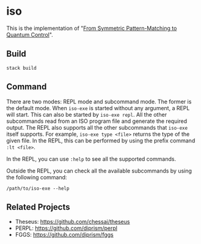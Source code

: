 # iso

This is the implementation of "[From Symmetric Pattern-Matching to Quantum
Control](https://arxiv.org/abs/1804.00952)".

## Build

``` shell
stack build
```

## Command

There are two modes: REPL mode and subcommand mode.  The former is the default
mode.  When `iso-exe` is started without any argument, a REPL will start.  This
can also be started by `iso-exe repl`.  All the other subcommands read from an
ISO program file and generate the required output.  The REPL also supports all
the other subcommands that `iso-exe` itself supports.  For example, `iso-exe
type <file>` returns the type of the given file.  In the REPL, this can be
performed by using the prefix command `:lt <file>`.

In the REPL, you can use `:help` to see all the supported commands.

Outside the REPL, you can check all the available subcommands by using the
following command:

``` shell
/path/to/iso-exe --help
```

## Related Projects

* Theseus: https://github.com/chessai/theseus
* PERPL: https://github.com/diprism/perpl
* FGGS: https://github.com/diprism/fggs
